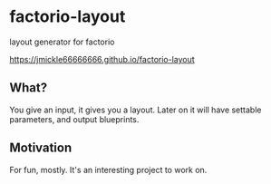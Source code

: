 # factorio-layout
layout generator for factorio

https://jmickle66666666.github.io/factorio-layout

## What?

You give an input, it gives you a layout. Later on it will have settable parameters, and output blueprints.

## Motivation

For fun, mostly. It's an interesting project to work on.
